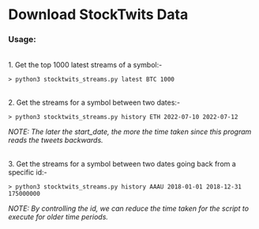 # Download StockTwits Data

### Usage:
<br/>
1. Get the top 1000 latest streams of a symbol:-
   
   `> python3 stocktwits_streams.py latest BTC 1000`

<br/>
2. Get the streams for a symbol between two dates:-
   
   `> python3 stocktwits_streams.py history ETH 2022-07-10 2022-07-12`
   
   *NOTE: The later the start_date, the more the time taken since
   this program reads the tweets backwards.*

<br/>
3. Get the streams for a symbol between two dates going back from a specific id:-

   `> python3 stocktwits_streams.py history AAAU 2018-01-01 2018-12-31 175000000`

   *NOTE: By controlling the id, we can reduce the time taken for the script to 
   execute for older time periods.*
   
